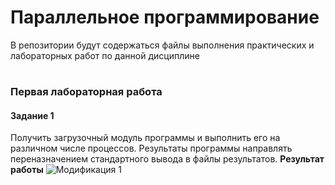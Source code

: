 # Параллельное программирование
В репозитории будут содержаться файлы выполнения практических и лабораторных работ по данной дисциплине
# 
### Первая лабораторная работа
#### Задание 1
Получить загрузочный модуль программы и выполнить его на различном числе процессов. Результаты программы направлять переназначением стандартного вывода в файлы результатов.
**Результат работы**
![Модификация 1](C:\Users\k4t4n\Desktop\ПП)
